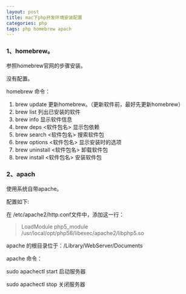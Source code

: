 ```yaml
---
layout: post
title: mac下php开发环境安装配置
categories: php
tags: php homebrew apach
---
```

### 1、homebrew。

参照homebrew官网的步骤安装。

没有配置。

homebrew 命令：

1. brew update 更新homebrew。（更新软件前，最好先更新homebrew）  
2. brew list 列出已安装的软件  
3. brew info 显示软件信息  
4. brew deps <软件包名> 显示包依赖  
5. brew search <软件包名> 搜索软件包  
6. brew options <软件包名> 显示安装时的选项  
7. brew uninstall <软件包名> 卸载软件包  
8. brew install <软件包名> 安装软件包

### 2、apach

使用系统自带apache。

配置如下:

在 /etc/apache2/http.conf文件中，添加这一行：
> LoadModule php5_module    /usr/local/opt/php56/libexec/apache2/libphp5.so

apache 的根目录位于：/Library/WebServer/Documents  

apache 命令：

sudo apachectl start 启动服务器

sudo apachectl stop 关闭服务器
